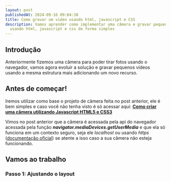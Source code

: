 ```yaml
---
layout: post
publishedAt: 2024-09-16 09:04:38
title: Como gravar um video usando html, javascript e CSS
description: Vamos aprender como implementar uma câmera e gravar pequenos videos
  usando html, javascript e css de forma simples
---
```

## I﻿ntrodução

Anteriormente fizemos uma câmera para poder tirar fotos usando o navegador, vamos agora evoluir a solução e gravar pequenos vídeos usando a mesma estrutura mais adicionando um novo recurso.

## Antes de começar!

I﻿remos utilizar como base o projeto de câmera feita no post anterior, ele é bem simples e caso você não tenha visto é só acessar aqui: **[Como criar uma câmera utilizando Javascript HTML5 e CSS3](https://www.gustavooliveira.dev/articles/como-criar-uma-camera-utilizando-javascript-html5-e-css3)**

V﻿imos no post anterior que a câmera é acessada pela api do navegador acessada pela função ***navigator.mediaDevices.getUserMedia*** e que ela só funciona em um contexto seguro, seja ele *localhost* ou usando *https* ([documentação oficial](https://developer.mozilla.org/en-US/docs/Web/API/MediaDevices/getUserMedia#privacy_and_security)) se atente a isso caso a sua câmera não esteja funcionando.

## Vamos ao trabalho

### P﻿asso 1: Ajustando o layout